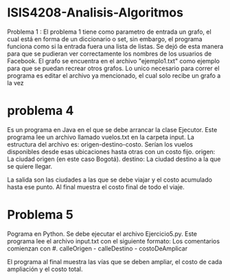 # ISIS4208-Analisis-Algoritmos

Problema 1 :  El problema 1 tiene como parametro de entrada un grafo, el cual está en forma de un diccionario o set, sin embargo, el programa funciona como si la entrada fuera una lista de listas. Se dejó de esta manera para que se pudieran ver correctamente los nombres de los usuarios de Facebook. El grafo se encuentra en el archivo "ejemplo1.txt" como ejemplo para que se puedan recrear otros grafos. Lo unico necesario para correr el programa es editar el archivo ya mencionado, el cual solo recibe un grafo a la vez

# problema 4
Es un programa en Java en el que se debe arrancar la clase Ejecutor. Este programa lee un archivo llamado vuelos.txt en la carpeta input. La estructura del archivo es:
origen-destino-costo. Serían los vuelos disponibles desde esas ubicaciones hasta otras con un costo fijo.
origen: La ciudad origen (en este caso Bogotá).
destino: La ciudad destino a la que se quiere llegar.

La salida son las ciudades a las que se debe viajar y el costo acumulado hasta ese punto. Al final muestra el costo final de todo el viaje.

# Problema 5
Pograma en Python. Se debe ejecutar el archivo Ejercicio5.py.
Este programa lee el archivo input.txt con el siguiente formato:
Los comentarios comienzan con #.
calleOrigen - calleDestino - costoDeAmplicar

El programa al final muestra las vías que se deben ampliar, el costo de cada ampliación y el costo total.

